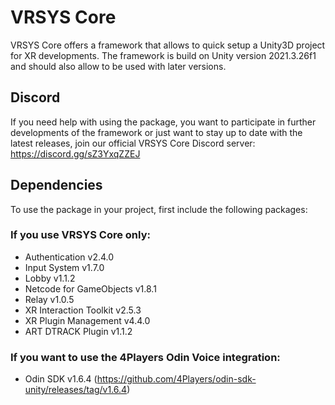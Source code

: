 # VRSYS Core

VRSYS Core offers a framework that allows to quick setup a Unity3D project for XR developments.
The framework is build on Unity version 2021.3.26f1 and should also allow to be used with later versions.

## Discord
If you need help with using the package, you want to participate in further developments of the framework or just want to stay up to date with the latest releases, join our official VRSYS Core Discord server: https://discord.gg/sZ3YxqZZEJ

## Dependencies
To use the package in your project, first include the following packages:

### If you use VRSYS Core only:
- Authentication v2.4.0
- Input System v1.7.0
- Lobby v1.1.2
- Netcode for GameObjects v1.8.1
- Relay v1.0.5
- XR Interaction Toolkit v2.5.3
- XR Plugin Management v4.4.0
- ART DTRACK Plugin v1.1.2

### If you want to use the 4Players Odin Voice integration:
- Odin SDK v1.6.4 (https://github.com/4Players/odin-sdk-unity/releases/tag/v1.6.4)